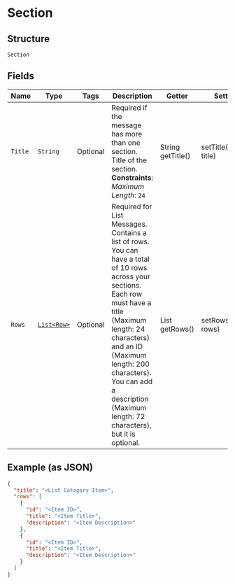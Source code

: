
# Section

## Structure

`Section`

## Fields

| Name | Type | Tags | Description | Getter | Setter |
|  --- | --- | --- | --- | --- | --- |
| `Title` | `String` | Optional | Required if the message has more than one section. Title of the section.<br>**Constraints**: *Maximum Length*: `24` | String getTitle() | setTitle(String title) |
| `Rows` | [`List<Row>`](../../doc/models/row.md) | Optional | Required for List Messages. Contains a list of rows. You can have a total of 10 rows across your sections. Each row must have a title (Maximum length: 24 characters) and an ID (Maximum length: 200 characters). You can add a description (Maximum length: 72 characters), but it is optional. | List<Row> getRows() | setRows(List<Row> rows) |

## Example (as JSON)

```json
{
  "title": "<List Category Item>",
  "rows": [
    {
      "id": "<Item ID>",
      "title": "<Item Title>",
      "description": "<Item Description>"
    },
    {
      "id": "<Item ID>",
      "title": "<Item Title>",
      "description": "<Item Description>"
    }
  ]
}
```

